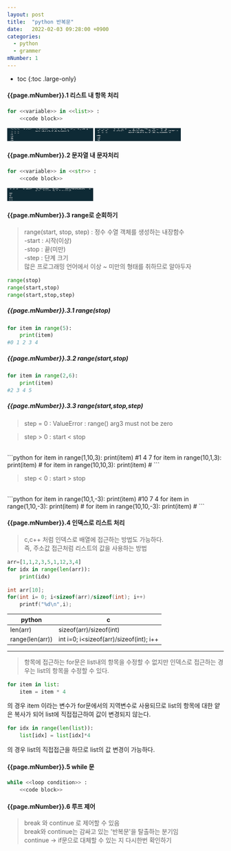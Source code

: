 ```yaml
---
layout: post
title:  "python 반복문"
date:   2022-02-03 09:28:00 +0900
categories: 
  - python
  - grammer
mNumber: 1
---
```

* toc
{:toc .large-only}

#### {{page.mNumber}}.1 리스트 내 항목 처리

```python
for <<variable>> in <<list>> :
    <<code block>>
```
<img src="/assets/img/python/grammer/01.iteration_list.PNG" width="200px" height="30px">
<img src="/assets/img/python/grammer/02.iteration_list2.PNG" width="200px" height="30px">

#### {{page.mNumber}}.2 문자열 내 문자처리

```python
for <<variable>> in <<str>> :
    <<code block>>
```
<img src="/assets/img/python/grammer/03.iteration_string.PNG" width="200px" height="30px">

#### {{page.mNumber}}.3 range로 순회하기
> range(start, stop, step) : 정수 수열 객체를 생성하는 내장함수 
<br/> -start : 시작(이상)
<br/> -stop : 끝(미만)
<br/> -step : 단계 크기
<br/> 많은 프로그래밍 언어에서 이상 ~ 미만의 형태를 취하므로 알아두자
```python
range(stop)
range(start,stop)
range(start,stop,step)
```

##### {{page.mNumber}}.3.1 range(stop)
```python
for item in range(5):
    print(item)
#0 1 2 3 4
```
##### {{page.mNumber}}.3.2 range(start,stop)
```python
for item in range(2,6):
    print(item)
#2 3 4 5
```

##### {{page.mNumber}}.3.3 range(start,stop,step)
> step = 0 : ValueError : range() arg3 must not be zero

> step > 0 : start < stop
<br/>
```python
for item in range(1,10,3):
    print(item)
#1 4 7
for item in range(10,1,3):
    print(item)
#
for item in range(10,10,3):
    print(item)
#
```

> step < 0 : start > stop
<br/>
```python
for item in range(10,1,-3):
    print(item)
#10 7 4
for item in range(1,10,-3):
    print(item)
#
for item in range(10,10,-3):
    print(item)
#
```

#### {{page.mNumber}}.4 인덱스로 리스트 처리
> c,c++ 처럼 인덱스로 배열에 접근하는 방법도 가능하다. 
<br/>즉, 주소값 접근처럼 리스트의 값을 사용하는 방법

```python
arr=[1,1,2,3,5,1,12,3,4]
for idx in range(len(arr)):
    print(idx)
```
```c
int arr[10];
for(int i= 0; i<sizeof(arr)/sizeof(int); i++)
    printf("%d\n",i);
```

|python|c|
|---|---|
|len(arr)|sizeof(arr)/sizeof(int)|
|range(len(arr))|int i=0; i<sizeof(arr)/sizeof(int); i++ |

---

> 항목에 접근하는 for문은 list내의 항목을 수정할 수 없지만
인덱스로 접근하는 경우는 list의 항목을 수정할 수 있다.

```python
for item in list:
    item = item * 4
```
의 경우 item 이라는 변수가 for문에서의 지역변수로 사용되므로 list의 항목에 대한 얕은 복사가 되어 list에 직접접근하여 값이 변경되지 않는다.

```python
for idx in range(len(list)):
    list[idx] = list[idx]*4
```
의 경우 list의 직접접근을 하므로 list의 값 변경이 가능하다.

#### {{page.mNumber}}.5 while 문

```python
while <<loop condition>> :
    <<code block>>
```

#### {{page.mNumber}}.6 루프 제어
> break 와 continue 로 제어할 수 있음
<br/> break와 continue는 감싸고 있는 '반복문'을 탈출하는 분기임
<br/> continue -> if문으로 대체할 수 있는 지 다시한번 확인하기
